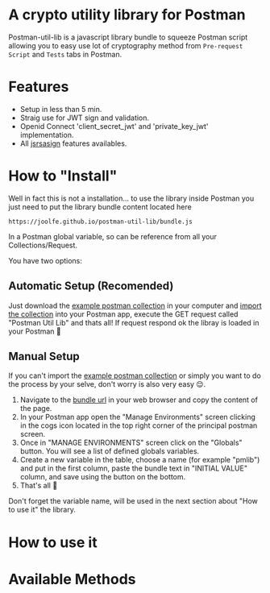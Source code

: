 # A crypto utility library for Postman

Postman-util-lib is a javascript library bundle to squeeze Postman script allowing you to easy use lot of cryptography method from `Pre-request Script` and `Tests` tabs in Postman.

# Features

- Setup in less than 5 min.
- Straig use for JWT sign and validation.
- Openid Connect 'client_secret_jwt' and 'private_key_jwt' implementation.
- All [jsrsasign](http://kjur.github.io/jsrsasign/) features availables.

# How to "Install"

Well in fact this is not a installation... to use the library inside Postman you just need to put the library bundle content located here
```
https://joolfe.github.io/postman-util-lib/bundle.js
```
In a Postman global variable, so can be reference from all your Collections/Request.

You have two options:

## Automatic Setup (Recomended)

Just download the [example postman collection]() in your computer and [import the collection](https://learning.getpostman.com/docs/postman/collections/data-formats/#importing-postman-data) into your Postman app, execute the GET request called "Postman Util Lib" and thats all! If request respond ok the libray is loaded in your Postman :muscle:

## Manual Setup

If you can't import the [example postman collection]() or simply you want to do the process by your selve, don't worry is also very easy :relieved:.

1. Navigate to the [bundle url](https://joolfe.github.io/postman-util-lib/bundle.js) in your web browser and copy the content of the page.
2. In your Postman app open the "Manage Environments" screen clicking in the cogs icon located in the top right corner of the principal postman screen.
3. Once in "MANAGE ENVIRONMENTS" screen click on the "Globals" button. You will see a list of defined globals variables.
4. Create a new variable in the table, choose a name (for example "pmlib") and put in the first column,  paste the bundle text in "INITIAL VALUE" column, and save using the button on the bottom.
5. That's all :muscle:

Don't forget the variable name, will be used in the next section about "How to use it" the library.

# How to use it



# Available Methods


# 

